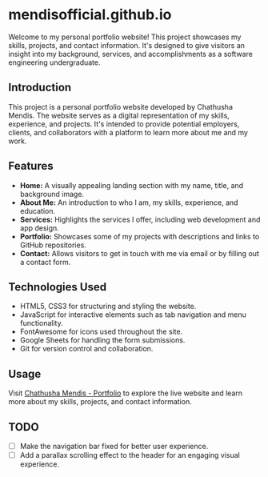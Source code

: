 # mendisofficial.github.io

Welcome to my personal portfolio website! This project showcases my skills, projects, and contact information. It's designed to give visitors an insight into my background, services, and accomplishments as a software engineering undergraduate.

## Introduction

This project is a personal portfolio website developed by Chathusha Mendis. The website serves as a digital representation of my skills, experience, and projects. It's intended to provide potential employers, clients, and collaborators with a platform to learn more about me and my work.

## Features

- **Home:** A visually appealing landing section with my name, title, and background image.
- **About Me:** An introduction to who I am, my skills, experience, and education.
- **Services:** Highlights the services I offer, including web development and app design.
- **Portfolio:** Showcases some of my projects with descriptions and links to GitHub repositories.
- **Contact:** Allows visitors to get in touch with me via email or by filling out a contact form.

## Technologies Used

- HTML5, CSS3 for structuring and styling the website.
- JavaScript for interactive elements such as tab navigation and menu functionality.
- FontAwesome for icons used throughout the site.
- Google Sheets for handling the form submissions.
- Git for version control and collaboration.

## Usage

Visit [Chathusha Mendis - Portfolio](https://mendisofficial.github.io) to explore the live website and learn more about my skills, projects, and contact information.

## TODO

- [ ] Make the navigation bar fixed for better user experience.
- [ ] Add a parallax scrolling effect to the header for an engaging visual experience.